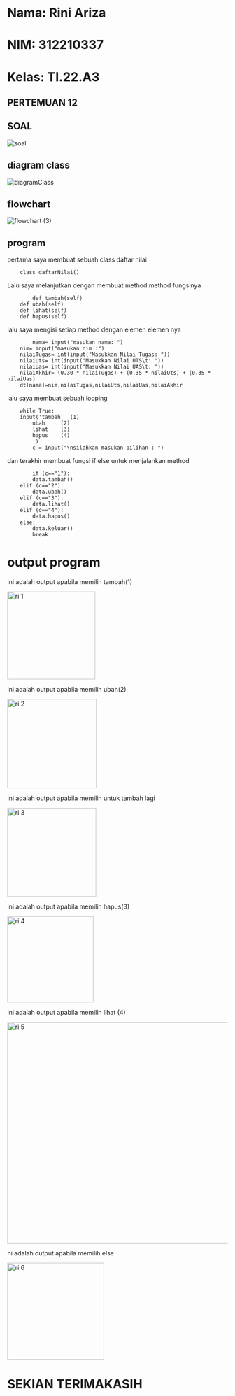 # Nama: Rini Ariza
# NIM: 312210337
# Kelas: TI.22.A3

## PERTEMUAN 12
## SOAL

![soal](https://user-images.githubusercontent.com/115542704/206460646-4c089e2d-9d9c-427b-a326-d43c633e78d6.png)

## diagram class

![diagramClass](https://user-images.githubusercontent.com/115542704/206462308-ab57022f-da40-422a-9e52-1c59252d2123.png)

## flowchart

![flowchart (3)](https://user-images.githubusercontent.com/115542704/206462353-41fd2d95-2329-4f92-9403-e679c5bc1784.png)

## program

pertama saya membuat sebuah class daftar nilai

        class daftarNilai()

Lalu saya melanjutkan dengan membuat method method fungsinya

            def tambah(self)
        def ubah(self)
        def lihat(self)
        def hapus(self)

lalu saya mengisi setiap method dengan elemen elemen nya

            nama= input("masukan nama: ")
        nim= input("masukan nim :")                                         
        nilaiTugas= int(input("Masukkan Nilai Tugas: "))
        nilaiUts= int(input("Masukkan Nilai UTS\t: "))            
        nilaiUas= int(input("Masukkan Nilai UAS\t: "))             
        nilaiAkhir= (0.30 * nilaiTugas) + (0.35 * nilaiUts) + (0.35 * nilaiUas)
        dt[nama]=nim,nilaiTugas,nilaiUts,nilaiUas,nilaiAkhir

lalu saya membuat sebuah looping

        while True:
        input('tambah   (1)
            ubah     (2)
            lihat    (3)
            hapus    (4)
            ')
            c = input("\nsilahkan masukan pilihan : ")

  dan terakhir membuat fungsi if else untuk menjalankan method

            if (c=="1"):
            data.tambah()
        elif (c=="2"):
            data.ubah()
        elif (c=="3"):
            data.lihat()
        elif (c=="4"):
            data.hapus()
        else:
            data.keluar()
            break         

# output program

ini adalah output apabila memilih tambah(1)

<img width="201" alt="ri 1" src="https://user-images.githubusercontent.com/115542704/206483140-39549453-0508-4cce-bbb3-d7f73d897270.png">

ini adalah output apabila memilih ubah(2)

<img width="204" alt="ri 2" src="https://user-images.githubusercontent.com/115542704/206483199-e31314e6-d2ba-4110-9666-f82ce5f923c3.png">

ini adalah output apabila memilih untuk tambah lagi

<img width="203" alt="ri 3" src="https://user-images.githubusercontent.com/115542704/206483359-405e5d49-55bc-4332-a71b-0d0d3dc5cd1a.png">

ini adalah output apabila memilih hapus(3)

<img width="197" alt="ri 4" src="https://user-images.githubusercontent.com/115542704/206483433-e252c767-a030-45ed-9ce5-18db0ecc43d7.png">

ini adalah output apabila memilih lihat (4)

<img width="506" alt="ri 5" src="https://user-images.githubusercontent.com/115542704/206483485-44b5bb66-ffc6-4748-9f13-540e6a868a07.png">

ni adalah output apabila memilih else

<img width="221" alt="ri 6" src="https://user-images.githubusercontent.com/115542704/206483557-8eb6066b-c456-4244-b1e3-b9154bfb2302.png">

# SEKIAN TERIMAKASIH

